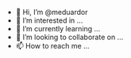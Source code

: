 - 👋 Hi, I’m @meduardor
- 👀 I’m interested in ...
- 🌱 I’m currently learning ...
- 💞️ I’m looking to collaborate on ...
- 📫 How to reach me ...

<!---
meduardor/meduardor is a ✨ special ✨ repository because its `README.md` (this file) appears on your GitHub profile.
You can click the Preview link to take a look at your changes.
--->
